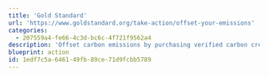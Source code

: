 ```yaml
---
title: 'Gold Standard'
url: 'https://www.goldstandard.org/take-action/offset-your-emissions'
categories:
  - 207559a4-fe66-4c3d-bc6c-4f721f9562a4
description: 'Offset carbon emissions by purchasing verified carbon credits from a variety of certified, environmentally friendly projects.'
blueprint: action
id: 1edf7c5a-6461-49fb-89ce-71d9fcbb5789
---
```

